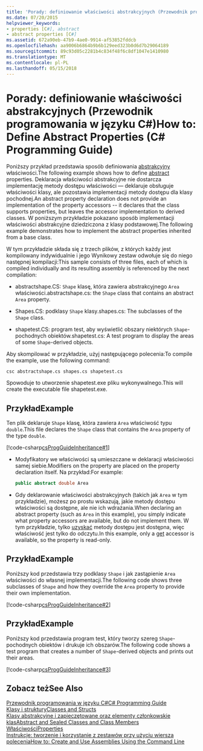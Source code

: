 ```yaml
---
title: 'Porady: definiowanie właściwości abstrakcyjnych (Przewodnik programowania w języku C#)'
ms.date: 07/20/2015
helpviewer_keywords:
- properties [C#], abstract
- abstract properties [C#]
ms.assetid: 672a90eb-47b9-4ae0-9914-af53852fddcb
ms.openlocfilehash: aa9006b6864b9b6b129eed323b0d6d7b29064189
ms.sourcegitcommit: 89c93d05c2281b4c834f48f6c8df1047e1410980
ms.translationtype: MT
ms.contentlocale: pl-PL
ms.lasthandoff: 05/15/2018
---
```

# <a name="how-to-define-abstract-properties-c-programming-guide"></a><span data-ttu-id="09d3e-102">Porady: definiowanie właściwości abstrakcyjnych (Przewodnik programowania w języku C#)</span><span class="sxs-lookup"><span data-stu-id="09d3e-102">How to: Define Abstract Properties (C# Programming Guide)</span></span>
<span data-ttu-id="09d3e-103">Poniższy przykład przedstawia sposób definiowania [abstrakcyjny](../../../csharp/language-reference/keywords/abstract.md) właściwości.</span><span class="sxs-lookup"><span data-stu-id="09d3e-103">The following example shows how to define [abstract](../../../csharp/language-reference/keywords/abstract.md) properties.</span></span> <span data-ttu-id="09d3e-104">Deklaracja właściwości abstrakcyjne nie dostarcza implementację metody dostępu właściwości — deklaruje obsługuje właściwości klasy, ale pozostawia implementacji metody dostępu dla klasy pochodnej.</span><span class="sxs-lookup"><span data-stu-id="09d3e-104">An abstract property declaration does not provide an implementation of the property accessors -- it declares that the class supports properties, but leaves the accessor implementation to derived classes.</span></span> <span data-ttu-id="09d3e-105">W poniższym przykładzie pokazano sposób implementacji właściwości abstrakcyjne dziedziczona z klasy podstawowej.</span><span class="sxs-lookup"><span data-stu-id="09d3e-105">The following example demonstrates how to implement the abstract properties inherited from a base class.</span></span>  
  
 <span data-ttu-id="09d3e-106">W tym przykładzie składa się z trzech plików, z których każdy jest kompilowany indywidualnie i jego Wynikowy zestaw odwołuje się do niego następnej kompilacji:</span><span class="sxs-lookup"><span data-stu-id="09d3e-106">This sample consists of three files, each of which is compiled individually and its resulting assembly is referenced by the next compilation:</span></span>  
  
-   <span data-ttu-id="09d3e-107">abstractshape.CS: `Shape` klasę, która zawiera abstrakcyjnego `Area` właściwości.</span><span class="sxs-lookup"><span data-stu-id="09d3e-107">abstractshape.cs: the `Shape` class that contains an abstract `Area` property.</span></span>  
  
-   <span data-ttu-id="09d3e-108">Shapes.CS: podklasy `Shape` klasy.</span><span class="sxs-lookup"><span data-stu-id="09d3e-108">shapes.cs: The subclasses of the `Shape` class.</span></span>  
  
-   <span data-ttu-id="09d3e-109">shapetest.CS: program test, aby wyświetlić obszary niektórych `Shape`-pochodnych obiektów.</span><span class="sxs-lookup"><span data-stu-id="09d3e-109">shapetest.cs: A test program to display the areas of some `Shape`-derived objects.</span></span>  
  
 <span data-ttu-id="09d3e-110">Aby skompilować w przykładzie, użyj następującego polecenia:</span><span class="sxs-lookup"><span data-stu-id="09d3e-110">To compile the example, use the following command:</span></span>  
  
 `csc abstractshape.cs shapes.cs shapetest.cs`  
  
 <span data-ttu-id="09d3e-111">Spowoduje to utworzenie shapetest.exe pliku wykonywalnego.</span><span class="sxs-lookup"><span data-stu-id="09d3e-111">This will create the executable file shapetest.exe.</span></span>  
  
## <a name="example"></a><span data-ttu-id="09d3e-112">Przykład</span><span class="sxs-lookup"><span data-stu-id="09d3e-112">Example</span></span>  
 <span data-ttu-id="09d3e-113">Ten plik deklaruje `Shape` klasę, która zawiera `Area` właściwość typu `double`.</span><span class="sxs-lookup"><span data-stu-id="09d3e-113">This file declares the `Shape` class that contains the `Area` property of the type `double`.</span></span>  
  
 [!code-csharp[csProgGuideInheritance#1](../../../csharp/programming-guide/classes-and-structs/codesnippet/CSharp/how-to-define-abstract-properties_1.cs)]  
  
-   <span data-ttu-id="09d3e-114">Modyfikatory we właściwości są umieszczane w deklaracji właściwości samej siebie.</span><span class="sxs-lookup"><span data-stu-id="09d3e-114">Modifiers on the property are placed on the property declaration itself.</span></span> <span data-ttu-id="09d3e-115">Na przykład:</span><span class="sxs-lookup"><span data-stu-id="09d3e-115">For example:</span></span>  
  
    ```csharp  
    public abstract double Area  
    ```  
  
-   <span data-ttu-id="09d3e-116">Gdy deklarowanie właściwości abstrakcyjnych (takich jak `Area` w tym przykładzie), możesz po prostu wskazują, jakie metody dostępu właściwości są dostępne, ale nie ich wdrażania.</span><span class="sxs-lookup"><span data-stu-id="09d3e-116">When declaring an abstract property (such as `Area` in this example), you simply indicate what property accessors are available, but do not implement them.</span></span> <span data-ttu-id="09d3e-117">W tym przykładzie, tylko [uzyskać](../../../csharp/language-reference/keywords/get.md) metody dostępu jest dostępna, więc właściwość jest tylko do odczytu.</span><span class="sxs-lookup"><span data-stu-id="09d3e-117">In this example, only a [get](../../../csharp/language-reference/keywords/get.md) accessor is available, so the property is read-only.</span></span>  
  
## <a name="example"></a><span data-ttu-id="09d3e-118">Przykład</span><span class="sxs-lookup"><span data-stu-id="09d3e-118">Example</span></span>  
 <span data-ttu-id="09d3e-119">Poniższy kod przedstawia trzy podklasy `Shape` i jak zastąpienie `Area` właściwości do własnej implementacji.</span><span class="sxs-lookup"><span data-stu-id="09d3e-119">The following code shows three subclasses of `Shape` and how they override the `Area` property to provide their own implementation.</span></span>  
  
 [!code-csharp[csProgGuideInheritance#2](../../../csharp/programming-guide/classes-and-structs/codesnippet/CSharp/how-to-define-abstract-properties_2.cs)]  
  
## <a name="example"></a><span data-ttu-id="09d3e-120">Przykład</span><span class="sxs-lookup"><span data-stu-id="09d3e-120">Example</span></span>  
 <span data-ttu-id="09d3e-121">Poniższy kod przedstawia program test, który tworzy szereg `Shape`-pochodnych obiektów i drukuje ich obszarów.</span><span class="sxs-lookup"><span data-stu-id="09d3e-121">The following code shows a test program that creates a number of `Shape`-derived objects and prints out their areas.</span></span>  
  
 [!code-csharp[csProgGuideInheritance#3](../../../csharp/programming-guide/classes-and-structs/codesnippet/CSharp/how-to-define-abstract-properties_3.cs)]  
  
## <a name="see-also"></a><span data-ttu-id="09d3e-122">Zobacz też</span><span class="sxs-lookup"><span data-stu-id="09d3e-122">See Also</span></span>  
 [<span data-ttu-id="09d3e-123">Przewodnik programowania w języku C#</span><span class="sxs-lookup"><span data-stu-id="09d3e-123">C# Programming Guide</span></span>](../../../csharp/programming-guide/index.md)  
 [<span data-ttu-id="09d3e-124">Klasy i struktury</span><span class="sxs-lookup"><span data-stu-id="09d3e-124">Classes and Structs</span></span>](../../../csharp/programming-guide/classes-and-structs/index.md)  
 [<span data-ttu-id="09d3e-125">Klasy abstrakcyjne i zapieczętowane oraz elementy członkowskie klas</span><span class="sxs-lookup"><span data-stu-id="09d3e-125">Abstract and Sealed Classes and Class Members</span></span>](../../../csharp/programming-guide/classes-and-structs/abstract-and-sealed-classes-and-class-members.md)  
 [<span data-ttu-id="09d3e-126">Właściwości</span><span class="sxs-lookup"><span data-stu-id="09d3e-126">Properties</span></span>](../../../csharp/programming-guide/classes-and-structs/properties.md)  
 [<span data-ttu-id="09d3e-127">Instrukcje: tworzenie i korzystanie z zestawów przy użyciu wiersza polecenia</span><span class="sxs-lookup"><span data-stu-id="09d3e-127">How to: Create and Use Assemblies Using the Command Line</span></span>](http://msdn.microsoft.com/library/70f65026-3687-4e9c-ab79-c18b97dd8be4)
